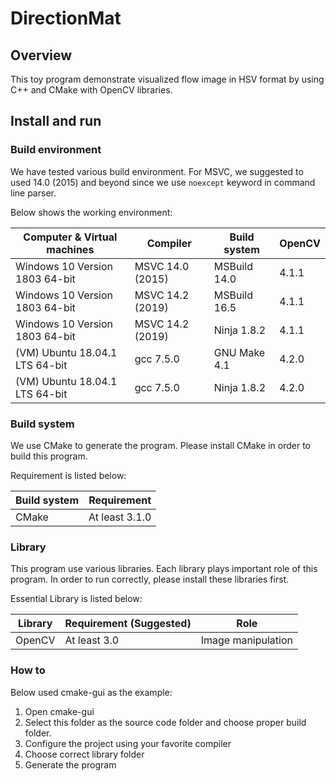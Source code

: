 # DirectionMat

## Overview

This toy program demonstrate visualized flow image in HSV format by using C++
and CMake with OpenCV libraries.

## Install and run

### Build environment

We have tested various build environment. For MSVC, we suggested to used 14.0
(2015) and beyond since we use `noexcept` keyword in command line parser.

Below shows the working environment:

| Computer & Virtual machines    | Compiler         | Build system | OpenCV |
| ------------------------------ | ---------------- | ------------ | ------ |
| Windows 10 Version 1803 64-bit | MSVC 14.0 (2015) | MSBuild 14.0 | 4.1.1  |
| Windows 10 Version 1803 64-bit | MSVC 14.2 (2019) | MSBuild 16.5 | 4.1.1  |
| Windows 10 Version 1803 64-bit | MSVC 14.2 (2019) | Ninja 1.8.2  | 4.1.1  |
| (VM) Ubuntu 18.04.1 LTS 64-bit | gcc 7.5.0        | GNU Make 4.1 | 4.2.0  |
| (VM) Ubuntu 18.04.1 LTS 64-bit | gcc 7.5.0        | Ninja 1.8.2  | 4.2.0  |

### Build system

We use CMake to generate the program. Please install CMake in order to build
this program.

Requirement is listed below:

| Build system | Requirement    |
| ------------ | -------------- |
| CMake        | At least 3.1.0 |

### Library

This program use various libraries. Each library plays important role of this
program. In order to run correctly, please install these libraries first.

Essential Library is listed below:

| Library | Requirement (Suggested) | Role               |
| ------- | ----------------------- | ------------------ |
| OpenCV  | At least 3.0            | Image manipulation |

### How to

Below used cmake-gui as the example:

1. Open cmake-gui
2. Select this folder as the source code folder and choose proper build folder.
3. Configure the project using your favorite compiler
4. Choose correct library folder
5. Generate the program
